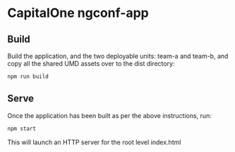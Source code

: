 # CapitalOne ngconf-app

## Build

Build the application, and the two deployable units: team-a and team-b, and copy all the shared UMD assets over to the dist directory:

```sh
npm run build
```

## Serve

Once the application has been built as per the above instructions, run:

```sh
npm start
```

This will launch an HTTP server for the root level index.html
